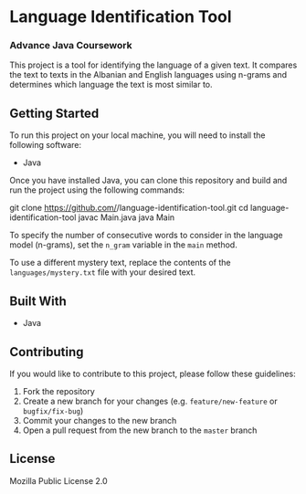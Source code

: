 # Language Identification Tool
### Advance Java Coursework

This project is a tool for identifying the language of a given text. It compares the text to texts in the Albanian and English languages using n-grams and determines which language the text is most similar to.

## Getting Started

To run this project on your local machine, you will need to install the following software:

- Java

Once you have installed Java, you can clone this repository and build and run the project using the following commands:

git clone https://github.com/<your-username>/language-identification-tool.git
cd language-identification-tool
javac Main.java
java Main

To specify the number of consecutive words to consider in the language model (n-grams), set the `n_gram` variable in the `main` method.

To use a different mystery text, replace the contents of the `languages/mystery.txt` file with your desired text.

## Built With

* Java

## Contributing

If you would like to contribute to this project, please follow these guidelines:

1. Fork the repository
2. Create a new branch for your changes (e.g. `feature/new-feature` or `bugfix/fix-bug`)
3. Commit your changes to the new branch
4. Open a pull request from the new branch to the `master` branch

## License
Mozilla Public License 2.0



